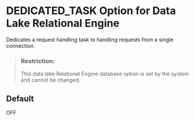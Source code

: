 <!-- loioa633498984f21015adbace0e97b09f19 -->

# DEDICATED\_TASK Option for Data Lake Relational Engine

Dedicates a request handling task to handling requests from a single connection.



> ### Restriction:  
> This data lake Relational Engine database option is set by the system and cannot be changed.



<a name="loioa633498984f21015adbace0e97b09f19__iq_refso_473"/>

## Default

OFF

